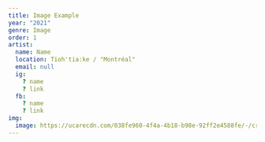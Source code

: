 ```yaml
---
title: Image Example
year: "2021"
genre: Image
order: 1
artist:
  name: Name
  location: Tioh'tia:ke / "Montréal"
  email: null
  ig:
    ? name
    ? link
  fb:
    ? name
    ? link
img:
  image: https://ucarecdn.com/038fe960-4f4a-4b18-b98e-92ff2e4588fe/-/crop/1787x2387/59,0/-/preview/subversions_example.jpeg
---
```

